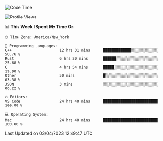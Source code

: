<!--START_SECTION:waka-->
![Code Time](http://img.shields.io/badge/Code%20Time-284%20hrs%2049%20mins-blue)

![Profile Views](http://img.shields.io/badge/Profile%20Views-27-blue)

📊 **This Week I Spent My Time On** 

```text
🕑︎ Time Zone: America/New_York

💬 Programming Languages: 
C++                      12 hrs 31 mins      █████████████░░░░░░░░░░░░   50.76 % 
Rust                     6 hrs 20 mins       ██████░░░░░░░░░░░░░░░░░░░   25.68 % 
C                        4 hrs 54 mins       █████░░░░░░░░░░░░░░░░░░░░   19.90 % 
Other                    50 mins             █░░░░░░░░░░░░░░░░░░░░░░░░   03.38 % 
JSON                     3 mins              ░░░░░░░░░░░░░░░░░░░░░░░░░   00.22 % 

🔥 Editors: 
VS Code                  24 hrs 40 mins      █████████████████████████   100.00 % 

💻 Operating System: 
Mac                      24 hrs 40 mins      █████████████████████████   100.00 % 
```


 Last Updated on 03/04/2023 12:49:47 UTC
<!--END_SECTION:waka-->
